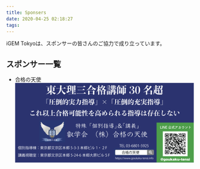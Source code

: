 ```yaml
---
title: Sponsers
date: 2020-04-25 02:18:27
tags:
---
```


iGEM Tokyoは、スポンサーの皆さんのご協力で成り立っています。

## スポンサー一覧

- 合格の天使
![](./sponsers/goukaku-no-tenshi.png)